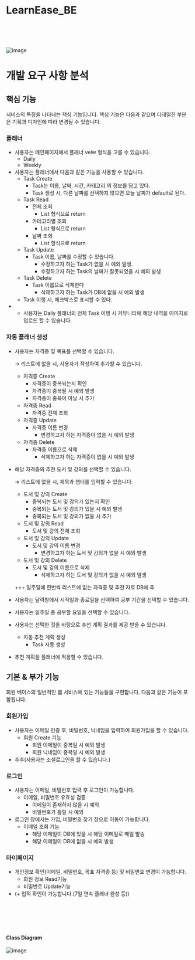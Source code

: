 # LearnEase_BE

<br>
<br>
<br>

![image](https://github.com/InQ-InQ-InQ-InQ-InQ/LearnEase_BE/assets/101418352/03bf384b-397e-4739-986f-a2fc8255bef4)

# 개발 요구 사항 분석

## 핵심 기능

서비스의 특징을 나타내는 핵심 기능입니다. 핵심 기능은 다음과 같으며 디테일한 부분은 기획과 디자인에 따라 변경될 수 있습니다.

### 플래너

- 사용자는 메인페이지에서 플래너 veiw 형식을 고를 수 있습니다.
    - Daily
    - Weekly
- 사용자는 플래너에서 다음과 같은 기능을 사용할 수 있습니다.
    - Task Create
        - Task는 이름, 날짜, 시간, 카테고리 의 정보를 담고 있다.
        - Task 생성 시, 다른 날짜를 선택하지 않으면 오늘 날짜가 default로 된다.
    - Task Read
        - 전체 조회
            - List<Task> 형식으로 return
        - 카테고리별 조회
            - List<Task> 형식으로 return
        - 날짜 조회
            - List<Task> 형식으로 return
    - Task Update
        - Task 이름, 날짜를 수정할 수 있습니다.
            - 수정하고자 하는 Task가 없을 시 예외 발생.
            - 수정하고자 하는 Task의 날짜가 잘못되었을 시 예외 발생
    - Task Delete
        - Task 이름으로 삭제한다
            - 삭제하고자 하는 Task가 DB에 없을 시 예외 발생
    - Task 이행 시, 체크박스로 표시할 수 있다.
- + 사용자는 Daily 플래너의 전체 Task 이행 시 커뮤니티에 해당 내역을 이미지로 업로드 할 수 있습니다.

### 자동 플래너 생성

- 사용자는 자격증 및 목표를 선택할 수 있습니다.
    
    → 리스트에 없을 시, 사용자가 작성하여 추가할 수 있습니다.
    
    - 자격증 Create
        - 자격증이 중복되는지 확인
        - 자격증이 중복될 시 예외 발생
        - 자격증이 중복이 아닐 시 추가
    - 자격증 Read
        - 자격증 전체 조회
    - 자격증 Update
        - 자격증 이름 변경
            - 변경하고자 하는 자격증이 없을 시 예외 발생
    - 자격증 Delete
        - 자격증 이름으로 삭제
            - 삭제하고자 하는 자격증이 없을 시 예외 발생
    
- 해당 자격증의 추천 도서 및 강의를 선택할 수 있습니다.
    
    → 리스트에 없을 시, 제목과 챕터를 입력할 수 있습니다.
    
    - 도서 및 강의 Create
        - 중복되는 도서 및 강의가 있는지 확인
        - 중복되는 도서 및 강의가 있을 시 예외 발생
        - 중복되는 도서 및 강의가 없을 시 추가
    - 도서 및 강의 Read
        - 도서 및 강의 전체 조회
    - 도서 및 강의 Update
        - 도서 및 강의 이름 변경
            - 변경하고자 하는 도서 및 강의가 없을 시 예외 발생
    - 도서 및 강의 Delete
        - 도서 및 강의 이름으로 삭제
            - 삭제하고자 하는 도서 및 강의가 없을 시 예외 발생
    
    +++ 일주일에 한번씩 리스트에 없는 자격증 및 추천 자료 DB에 추
    
- 사용자는 달력창에서 시작일과 종료일을 선택하여 공부 기간을 선택할 수 있습니다.
- 사용자는 일주일 중 공부할 요일을 선택할 수 있습니다.
- 사용자는 선택한 것을 바탕으로 추천 계획 결과를 제공 받을 수 있습니다.
    - 자동 추천 계획 생성
        - Task 자동 생성
- 추천 계획을 플래너에 적용할 수 있습니다.

## 기본 & 부가 기능

회원 베이스의 일반적인 웹 서비스에 있는 기능들을 구현합니다. 다음과 같은 기능이 포함됩니다.

### 회원가입

- 사용자는 이메일 인증 후, 비밀번호, 닉네임을 입력하여 회원가입을 할 수 있습니다.
    - 회원 Create 기능
        - 회원 이메일이 중복일 시 예외 발생
        - 회원 닉네임이 중복일 시 예외 발생
- 추후(사용자는 소셜로그인을 할 수 있습니다.)

### 로그인

- 사용자는 이메일, 비밀번호 입력 후 로그인이 가능합니다.
    - 이메일, 비밀번호 유효성 검증
        - 이메일이 존재하지 않을 시 예외
        - 비밀번호가 틀릴 시 예외
- 로그인 창에서는 가입, 비밀번호 찾기 창으로 이동이 가능합니다.
    - 이메일 조회 기능
        - 해당 이메일이 DB에 있을 시 해당 이메일로 메일 발송
        - 해당 이메일이 DB에 없을 시 예외 발생

### 마이페이지

- 개인정보 확인(이메일, 비밀번호, 목표 자격증 등) 및 비밀번호 변경이 가능합니다.
    - 회원 정보 Read기능
    - 비밀번호 Update기능
- (+ 업적 확인이 가능합니다.(7일 연속 플래너 완성 등))

<br>
<br>
<br>
<br>

#### Class Diagram
![image](https://github.com/InQ-InQ-InQ-InQ-InQ/LearnEase_BE/assets/101418352/83e7ec88-ce1a-4c68-b32f-008894cd46ee)
